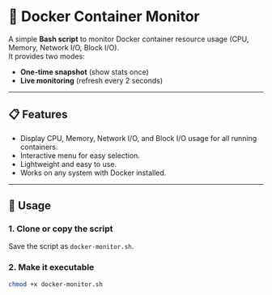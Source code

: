 # 🐳 Docker Container Monitor

A simple **Bash script** to monitor Docker container resource usage (CPU, Memory, Network I/O, Block I/O).  
It provides two modes:
- **One-time snapshot** (show stats once)
- **Live monitoring** (refresh every 2 seconds)

---

## 📋 Features
- Display CPU, Memory, Network I/O, and Block I/O usage for all running containers.
- Interactive menu for easy selection.
- Lightweight and easy to use.
- Works on any system with Docker installed.

---

## 🚀 Usage

### 1. Clone or copy the script
Save the script as `docker-monitor.sh`.

### 2. Make it executable
```bash
chmod +x docker-monitor.sh
